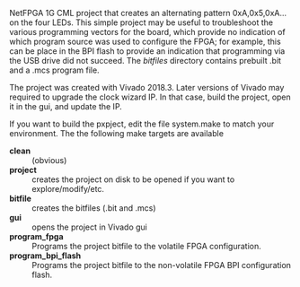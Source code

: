 NetFPGA 1G CML project that creates an alternating pattern 0xA,0x5,0xA... on the four LEDs.  This simple project may be useful to troubleshoot the various programming vectors for the board, which provide no indication of which program source was used to configure the FPGA; for example, this can be place in the BPI flash to provide an indication that programming via the USB drive did not succeed.  The *bitfiles* directory contains prebuilt .bit and a .mcs program file.

The project was created with Vivado 2018.3.  Later versions of Vivado may required to upgrade the clock wizard IP.  In that case, build the project, open it in the gui, and update the IP.

If you want to build the pxpject, edit the file system.make to match your environment.  The the following make targets are available

<dl>
<dt><strong>
clean
</strong></dt>
<dd>
(obvious)
</dd>

<dt><strong>
project
</strong></dt>
<dd>
creates the project on disk to be opened if you want to explore/modify/etc.
</dd>

<dt><strong>
bitfile
</strong></dt>
<dd>
creates the bitfiles (.bit and .mcs)
</dd>

<dt><strong>
gui
</strong></dt>
<dd>
opens the project in Vivado gui
</dd>

<dt><strong>
program_fpga
</strong></dt>
<dd>
Programs the project bitfile to the volatile FPGA configuration.
</dd>

<dt><strong>
program_bpi_flash
</strong></dt>
<dd>
Programs the project bitfile to the non-volatile FPGA BPI configuration flash.
</dd>
</dl>
